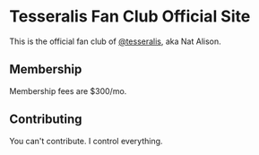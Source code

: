 # Tesseralis Fan Club Official Site

This is the official fan club of [@tesseralis](https://tessera.li), aka Nat Alison.

## Membership

Membership fees are $300/mo.

## Contributing

You can't contribute. I control everything.

